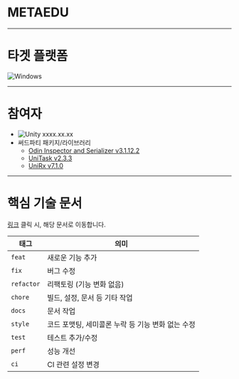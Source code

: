 # METAEDU
<!-- 아래는 추후 배포 시 사용합니다. -->
<!-- [![]...](링크) -->



<!-- [<img width=100% height=100% alt="프로젝트 이름" src="https://im.shields.io/badge/Google_Play-414141?style=for-the-badge&logo=google-play&logoColor=white)](https://play.google.com/store/apps/details?id=com.nexon.bluearchive](https://cdn.mos.cms.futurecdn.net/fFoCAtq7MbZqFk3wGvVbtd.jpg">](https://www.youtube.com/watch?v={유튜브 비디오 ID}) -->
<!-- https://www.youtube.com/watch?v=6eLQ-EPrnqM -->
<!--                               v={유튜브 비디오 ID} -->
<!-- 비디오의 경우 데모 시연의 느낌으로 스토리보드를 기획하세요. *구현한 콘텐츠가 어떻게 동작하는지를 보여주는 것*에 초점을 맞추며, 어떤 기술을 사용했네~ 어떻게 구현했네 이런 얘기는 일절 적지 않습니다. -->
<!-- 기술에 관련된 얘기는 서류에서 얘기하는 겁니다. -->



---

# 타겟 플랫폼
![Windows](https://img.shields.io/badge/Windows-0078D6?style=for-the-badge&logo=windows&logoColor=white)

---

# 참여자
<!-- [github 유저이름](github 프로필 링크) -->
<!-- [Mati-as](https://github.com/Mati-as)>

  

---

# 개발환경
<!-- Unity 버전 꼭 적을 것 -->
- ![Unity](https://img.shields.io/badge/unity-%23000000.svg?style=for-the-badge&logo=unity&logoColor=white) xxxx.xx.xx
- 써드파티 패키지/라이브러리
  <!-- [패키지/라이브러리 이름](링크) 꼭 버전 쓰세요. -->
  - [Odin Inspector and Serializer v3.1.12.2](https://assetstore.unity.com/packages/tools/utilities/odin-inspector-and-serializer-89041)
  - [UniTask v2.3.3](https://github.com/Cysharp/UniTask)
  - [UniRx v7.1.0](https://github.com/neuecc/UniRx)
  
 ---
 
 # 핵심 기술 문서
 [링크](https://developstudy.tistory.com/72) 클릭 시, 해당 문서로 이동합니다.
  
| 태그         | 의미                            |
| ---------- | ----------------------------- |
| `feat`     | 새로운 기능 추가                     |
| `fix`      | 버그 수정                         |
| `refactor` | 리팩토링 (기능 변화 없음)               |
| `chore`    | 빌드, 설정, 문서 등 기타 작업            |
| `docs`     | 문서 작업                         |
| `style`    | 코드 포맷팅, 세미콜론 누락 등 기능 변화 없는 수정 |
| `test`     | 테스트 추가/수정                     |
| `perf`     | 성능 개선                         |
| `ci`       | CI 관련 설정 변경                   |
